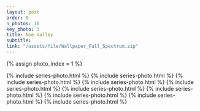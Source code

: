 ```yaml
---
layout: post
order: 0
n_photos: 10
key_photo: 3
title: Noe Valley
subtitle: 
link: "/assets/file/Wallpaper_Full_Spectrum.zip"
---
```


{% assign photo_index = 1 %}

{% include series-photo.html %}
{% include series-photo.html %}
{% include series-photo.html %}
{% include series-photo.html %}
{% include series-photo.html %}
{% include series-photo.html %}
{% include series-photo.html %}
{% include series-photo.html %}
{% include series-photo.html %}
{% include series-photo.html %}
